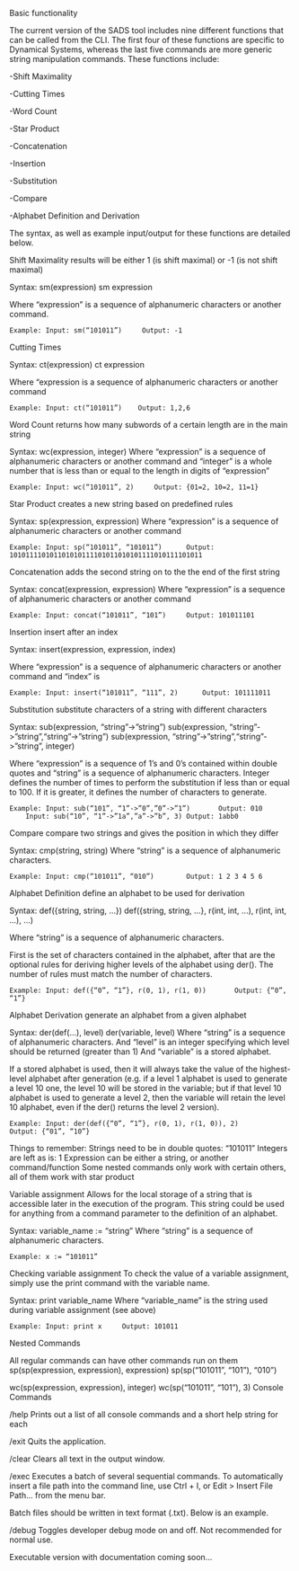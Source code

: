 Basic functionality

The current version of the SADS tool includes nine different functions that can be called from the CLI. The first four of these functions are specific to Dynamical Systems, whereas the last five commands are more generic string manipulation commands.  These functions include: 


-Shift Maximality

-Cutting Times

-Word Count

-Star Product

-Concatenation

-Insertion

-Substitution

-Compare

-Alphabet Definition and Derivation


The syntax, as well as example input/output for these functions are detailed below.

Shift Maximality 
results will be either 1 (is shift maximal) or -1 (is not shift maximal)


Syntax: 
sm(expression) 
sm expression

Where “expression” is a sequence of alphanumeric characters or another command. 

	Example: Input: sm(“101011”)	 Output: -1


Cutting Times

Syntax: 
ct(expression)
ct expression

Where “expression is a sequence of alphanumeric characters or another command

	Example: Input: ct(“101011”)	Output: 1,2,6

Word Count 
returns how many subwords of a certain length are in the main string

Syntax: wc(expression, integer)
Where “expression” is a sequence of alphanumeric characters or another command and “integer” is a whole number that is less than or equal to the length in digits of “expression”

	Example: Input: wc(“101011”, 2)		Output: {01=2, 10=2, 11=1}

Star Product 
creates a new string based on predefined rules

Syntax: sp(expression, expression)
Where “expression” is a sequence of alphanumeric characters or another command
	
	Example: Input: sp(“101011”, “101011”)		Output: 101011110101101010111101011010101111010111101011

Concatenation 
adds the second string on to the the end of the first string

Syntax: 
concat(expression, expression)
Where “expression” is a sequence of alphanumeric characters or another command

	Example: Input: concat(“101011”, “101”)		Output: 101011101

Insertion
insert after an index

Syntax:
insert(expression, expression, index)

Where “expression” is a sequence of alphanumeric characters or another command and “index” is 

	Example: Input: insert(“101011”, “111”, 2)		Output: 101111011

Substitution 
substitute characters of a string with different characters

Syntax:
sub(expression, “string”->”string”)
sub(expression, “string”->”string”,“string”->”string”)
sub(expression, “string”->”string”,“string”->”string”, integer)

Where “expression” is a sequence of 1’s and 0’s contained within double quotes and “string” is a sequence of alphanumeric characters. Integer defines the number of times to perform the substitution if less than or equal to 100. If it is greater, it defines the number of characters to generate.

	Example: Input: sub(“101”, “1”->”0”,”0”->”1”)		Output: 010
		Input: sub(“10”, “1”->”1a”,”a”->”b”, 3)	Output: 1abb0

Compare 
compare two strings and gives the position in which they differ

Syntax:
cmp(string, string)
Where “string” is a sequence of alphanumeric characters.

	Example: Input: cmp(“101011”, “010”)		Output: 1 2 3 4 5 6

Alphabet Definition
define an alphabet to be used for derivation

Syntax:
def({string, string, ...})
def({string, string, ...}, r(int, int, ...), r(int, int, ...), ...)

Where “string” is a sequence of alphanumeric characters.

First is the set of characters contained in the alphabet, after that are the optional rules for deriving higher levels of the alphabet using der().  The number of rules must match the number of characters.

	Example: Input: def({“0”, “1”}, r(0, 1), r(1, 0))		Output: {“0”, “1”}


Alphabet Derivation
generate an alphabet from a given alphabet

Syntax:
der(def(...), level)
der(variable, level)
Where “string” is a sequence of alphanumeric characters.
And “level” is an integer specifying which level should be returned (greater than 1)
And “variable” is a stored alphabet.

If a stored alphabet is used, then it will always take the value of the highest-level alphabet after generation (e.g. if a level 1 alphabet is used to generate a level 10 one, the level 10 will be stored in the variable; but if that level 10 alphabet is used to generate a level 2, then the variable will retain the level 10 alphabet, even if the der() returns the level 2 version).

	Example: Input: der(def({“0”, “1”}, r(0, 1), r(1, 0)), 2)		Output: {“01”, “10”}



Things to remember:
Strings need to be in double quotes: “101011”
Integers are left as is: 1
Expression can be either a string, or another command/function
Some nested commands only work with certain others, all of them work with star product

Variable assignment
Allows for the local storage of a string that is accessible later in the execution of the program.  This string could be used for anything from a command parameter to the definition of an alphabet.  

Syntax:
variable_name := “string”
Where “string” is a sequence of alphanumeric characters.

	Example: x := “101011”



Checking variable assignment
To check the value of a variable assignment, simply use the print command with the variable name.

Syntax: 
print variable_name 
Where “variable_name” is the string used during variable assignment (see above)

	Example: Input: print x 	Output: 101011  

Nested Commands

All regular commands can have other commands run on them
sp(sp(expression, expression), expression)
sp(sp(“101011”, “101”), “010”)

wc(sp(expression, expression), integer)
wc(sp(“101011”, “101”), 3)
Console Commands

/help
Prints out a list of all console commands and a short help string for each

/exit
Quits the application.

/clear
Clears all text in the output window.

/exec <file path>
Executes a batch of several sequential commands.  To automatically insert a file path into the command line, use Ctrl + I, or Edit > Insert File Path... from the menu bar.

Batch files should be written in text format (.txt).  Below is an example.

/debug
Toggles developer debug mode on and off.  Not recommended for normal use.

Executable version with documentation coming soon...
